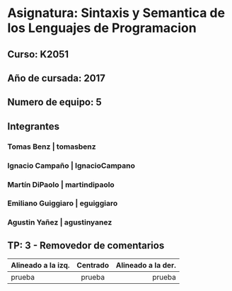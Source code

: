 # **Asignatura:** Sintaxis y Semantica de los Lenguajes de Programacion
## **Curso:** K2051
## **Año de cursada:** 2017
## **Numero de equipo:** 5

## **Integrantes**

### Tomas Benz	|	tomasbenz	
### Ignacio Campaño	| IgnacioCampano
### Martín DiPaolo	| martindipaolo
### Emiliano Guiggiaro	| eguiggiaro
### Agustin Yañez	| agustinyanez

## **TP:** 3 - Removedor de comentarios




| Alineado a la izq. | Centrado | Alineado a la der. |
|:-------------------|:--------:|-------------------:|
| prueba             | prueba   | prueba             |

